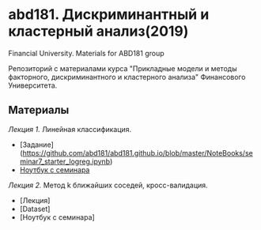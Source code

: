 # abd181. Дискриминантный и кластерный анализ(2019)
Financial University. Materials for ABD181 group 

Репозиторий с материалами курса "Прикладные модели и методы факторного, дискриминантного и кластерного анализа" Финансового Университета.

## Материалы 
*Лекция 1.* Линейная классификация.
* [Задание] (https://github.com/abd181/abd181.github.io/blob/master/NoteBooks/seminar7_starter_logreg.ipynb)
* [Ноутбук с семинара](https://github.com/abd181/abd181.github.io/blob/master/NoteBooks/seminar7_solution_logreg.ipynb)


*Лекция 2.* Метод k ближайших соседей, кросс-валидация.
* [Лекция] 
* [Dataset]
* [Ноутбук с семинара]
